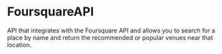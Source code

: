 # FoursquareAPI
API that integrates with the Foursquare API and allows you to search for a place by name and return the recommended or popular venues near that location.
